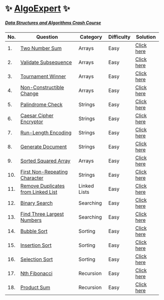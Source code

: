 # :sparkles: [AlgoExpert](https://www.algoexpert.io/product) :sparkles:

##### [Data Structures and Algorithms Crash Course](https://github.com/Harishankar-GitHub/AlgoExpert/tree/main/Data%20Structures%20and%20Algorithms%20Crash%20Course)

| No. | Question | Category | Difficulty | Solution
|--|--|--|--|--|
| 1. | [Two Number Sum](https://www.algoexpert.io/questions/Two%20Number%20Sum) | Arrays | Easy | [Click here](https://github.com/Harishankar-GitHub/AlgoExpert/blob/main/Two%20Number%20Sum/src/Program.java) |
| 2. | [Validate Subsequence](https://www.algoexpert.io/questions/Validate%20Subsequence) | Arrays | Easy | [Click here](https://github.com/Harishankar-GitHub/AlgoExpert/blob/main/Validate%20Subsequence/src/Program.java) |
| 3. | [Tournament Winner](https://www.algoexpert.io/questions/Tournament%20Winner) | Arrays | Easy | [Click here](https://github.com/Harishankar-GitHub/AlgoExpert/blob/main/Tournament%20Winner/src/Program.java) |
| 4. | [Non-Constructible Change](https://www.algoexpert.io/questions/Non-Constructible%20Change) | Arrays | Easy | [Click here](https://github.com/Harishankar-GitHub/AlgoExpert/blob/main/Non-Constructible%20Change/src/Program.java) |
| 5. | [Palindrome Check](https://www.algoexpert.io/questions/Palindrome%20Check) | Strings | Easy | [Click here](https://github.com/Harishankar-GitHub/AlgoExpert/blob/main/Palindrome%20Check/src/Program.java) |
| 6. | [Caesar Cipher Encryptor](https://www.algoexpert.io/questions/Caesar%20Cipher%20Encryptor) | Strings | Easy | [Click here](https://github.com/Harishankar-GitHub/AlgoExpert/blob/main/Caesar%20Cipher%20Encryptor/src/Program.java) |
| 7. | [Run-Length Encoding](https://www.algoexpert.io/questions/Run-Length%20Encoding) | Strings | Easy | [Click here](https://github.com/Harishankar-GitHub/AlgoExpert/blob/main/Run-Length%20Encoding/src/Program.java) |
| 8. | [Generate Document](https://www.algoexpert.io/questions/Generate%20Document) | Strings | Easy | [Click here](https://github.com/Harishankar-GitHub/AlgoExpert/blob/main/Generate%20Document/src/Program.java) |
| 9. | [Sorted Squared Array](https://www.algoexpert.io/questions/Sorted%20Squared%20Array) | Arrays | Easy | [Click here](https://github.com/Harishankar-GitHub/AlgoExpert/blob/main/Sorted%20Squared%20Array/src/Program.java) |
| 10. | [First Non-Repeating Character](https://www.algoexpert.io/questions/First%20Non-Repeating%20Character) | Strings | Easy | [Click here](https://github.com/Harishankar-GitHub/AlgoExpert/blob/main/First%20Non-Repeating%20Character/src/Program.java) |
| 11. | [Remove Duplicates from Linked List](https://www.algoexpert.io/questions/Remove%20Duplicates%20From%20Linked%20List) | Linked Lists | Easy | [Click here](https://github.com/Harishankar-GitHub/AlgoExpert/blob/main/Remove%20Duplicates%20from%20Linked%20List/src/Program.java) |
| 12. | [Binary Search](https://www.algoexpert.io/questions/Binary%20Search) | Searching | Easy | [Click here](https://github.com/Harishankar-GitHub/AlgoExpert/blob/main/Binary%20Search/src/Program.java) |
| 13. | [Find Three Largest Numbers](https://www.algoexpert.io/questions/Find%20Three%20Largest%20Numbers) | Searching | Easy | [Click here](https://github.com/Harishankar-GitHub/AlgoExpert/blob/main/Find%20Three%20Largest%20Numbers/src/Program.java) |
| 14. | [Bubble Sort](https://www.algoexpert.io/questions/Bubble%20Sort) | Sorting | Easy | [Click here](https://github.com/Harishankar-GitHub/AlgoExpert/blob/main/Bubble%20Sort/src/Program.java) |
| 15. | [Insertion Sort](https://www.algoexpert.io/questions/Insertion%20Sort) | Sorting | Easy | [Click here](https://github.com/Harishankar-GitHub/AlgoExpert/blob/main/Insertion%20Sort/src/Program.java) |
| 16. | [Selection Sort](https://www.algoexpert.io/questions/Selection%20Sort) | Sorting | Easy | [Click here](https://github.com/Harishankar-GitHub/AlgoExpert/blob/main/Selection%20Sort/src/Program.java) |
| 17. | [Nth Fibonacci](https://www.algoexpert.io/questions/Nth%20Fibonacci) | Recursion | Easy | [Click here](https://github.com/Harishankar-GitHub/AlgoExpert/blob/main/Nth%20Fibonacci/src/Program.java) |
| 18. | [Product Sum](https://www.algoexpert.io/questions/Product%20Sum) | Recursion | Easy | [Click here]() |
